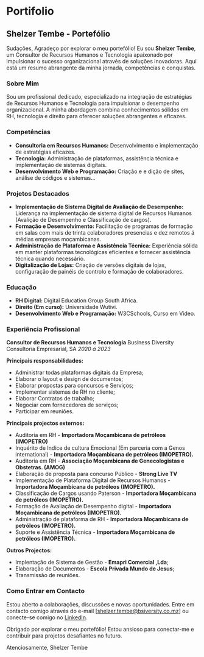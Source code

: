 # Portifolio

## Shelzer Tembe - Portefólio
Sudações, Agradeço por explorar o meu portefólio! Eu sou **Shelzer Tembe**, um Consultor de Recursos Humanos e Tecnologia apaixonado por impulsionar o sucesso organizacional através de soluções inovadoras. Aqui está um resumo abrangente da minha jornada, competências e conquistas.

### Sobre Mim
Sou um profissional dedicado, especializado na integração de estratégias de Recursos Humanos e Tecnologia para impulsionar o desempenho organizacional. A minha abordagem combina conhecimentos sólidos em RH, tecnologia e direito para oferecer soluções abrangentes e eficazes.

### Competências
* __Consultoria em Recursos Humanos:__ Desenvolvimento e implementação de estratégias eficazes.
* __Tecnologia:__ Administração de plataformas, assistência técnica e implementação de sistemas digitais.
* __Desenvolvimento Web e Programação:__ Criação e e dição de sites, análise de códigos e sistemas...

### Projetos Destacados
* __Implementação de Sistema Digital de Avaliação de Desempenho:__ Liderança na implementação de sistema digital de Recursos Humanos (Avalição de Desempenho e Classificação de cargos).
* __Formação e Desenvolvimento:__ Facilitação de programas de formação em salas com mais de trinta colaboradores presencias e dez remotos á médias empresas moçambicanas.
* __Administração de Plataforma e Assistência Técnica:__ Experiência sólida em manter plataformas tecnológicas eficientes e fornecer assistência técnica quando necessário.
* __Digitalização de Lojas:__ Criação de versões digitais de lojas, configuração de painéis de controlo e formação de colaboradores.

### Educação
* __RH Digital:__ Digital Education Group South Africa.
* __Direito (Em curso):__ Universidade Wutivi.
* __Desenvolvimento Web e Programação:__ W3CSchools, Curso em Video.

### Experiência Profissional
**Consultor de Recursos Humanos e Tecnologia**
Business Diversity Consultoria Empresarial, SA
_2020 á 2023_

**Principais responsabilidades:**
* Administrar todas plataformas digitais da Empresa;
* Elaborar o layout e design de documentos; 
* Elaborar propostas para concursos e Serviços;
* Implementar sistemas de RH no cliente;
* Elaborar Contratos de trabalho;
* Negociar com fornecedores de serviços;
* Participar em reuniões.

**Principais projectos externos:**
* Auditoria em RH - **Importadora Moçambicana de petróleos (IMOPETRO)**
* Inquérito de Indice de cultura Emocional (Em parceria com a Genos international) - **Importadora Moçambicana de petróleos (IMOPETRO).**
* Auditoria em RH - **Associação Moçambicana de Genecologistas e Obstetras. (AMOG)**
* Elaboração de proposta para concurso Público - **Strong Live TV**
* Implementação de Plataforma Digital de Recursos Humanos - **Importadora Moçambicana de petróleos (IMOPETRO).**
* Classificação de Cargos usando Paterson - **Importadora Moçambicana de petróleos (IMOPETRO).**
* Formação de Avaliação de Desempenho digital - **Importadora Moçambicana de petróleos (IMOPETRO).**
* Administração de plataforma de RH - **Importadora Moçambicana de petróleos (IMOPETRO).**
* Suporte e Assistência Técnica - **Importadora Moçambicana de petróleos (IMOPETRO).**

**Outros Projectos:**
* Implentação de Sistema de Gestão - **Emapri Comercial ,Lda**;
* Elaboração de Documentos - **Escola Privada Mundo de Jesus**;
* Transmissão de reuniões.

### Como Entrar em Contacto
Estou aberto a colaborações, discussões e novas oportunidades. Entre em contacto comigo através do e-mail [shelzer.tembe@bsiversity.co.mz] ou conecte-se comigo no [LinkedIn](in/shelzer-tembe-0a6648215).

Obrigado por explorar o meu portefólio! Estou ansioso para conectar-me e contribuir para projetos desafiantes no futuro.

Atenciosamente,
Shelzer Tembe
